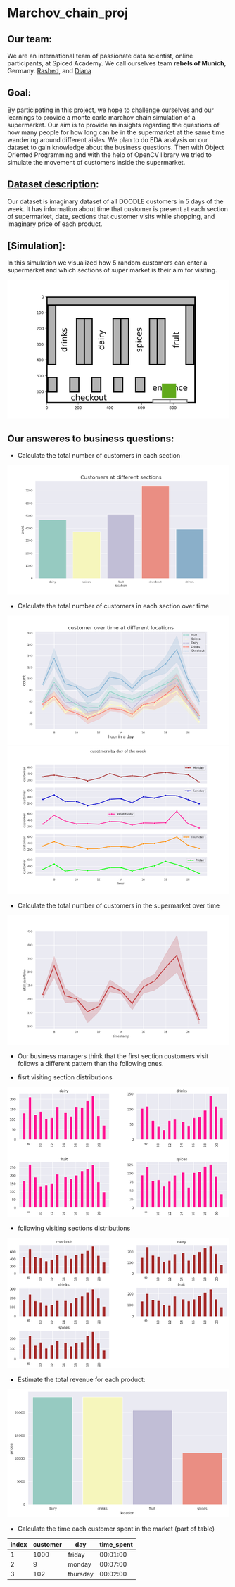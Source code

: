 # Marchov_chain_proj


## Our team:
We are an international team of passionate data scientist, online participants, at Spiced Academy. We call ourselves team **rebels of Munich**, Germany. [Rashed](https://github.com/rashed2940), and [Diana](https://github.com/dian-ai)

## Goal:
By participating in this project, we hope to challenge ourselves and our learnings to provide a monte carlo marchov chain simulation of a supermarket.
Our aim is to provide an insights regarding the questions of how many people for how long can be in the supermarket at the same time wandering around different aisles. We plan to do EDA analysis on our dataset to gain knowledge about the business questions. Then with Object Oriented Programming and with the help of OpenCV library we tried to simulate the movement of customers inside the supermarket. 

## [Dataset description](http://krspiced.pythonanywhere.com/chapters/project_markov/data_analysis.html#explore-supermarket-data):
Our dataset is imaginary dataset of all DOODLE customers in 5 days of the week. It has information about time that  customer is present at each section of supermarket, date, sections that customer visits while shopping, and imaginary price of each product.


## [Simulation]:
In this simulation we visualized how 5 random customers can enter a supermarket and which sections of super market is their aim for visiting.


<p align="center">
  <img src="/Project_files/tmp/customer_simulation.gif"   title = "5 customers in supermarket">
</p>


## Our answeres to business questions:
* Calculate the total number of customers in each section

<p align="center">
  <img src="/images/cust_at_sec.png"   title = "total customers in 5 days">
</p>


* Calculate the total number of customers in each section over time

<p align="center">
  <img src="/images/cust_time_sec.png"  title = "Customer over time at different locations">
  <img src="/images/cust_sub_days.png"  title = "Customers over time, per ech day">
</p>



* Calculate the total number of customers in the supermarket over time

<p align="center">
  <img src="/images/total_cust_times.png"  title = "Total customers over time in supermarket">
</p>


* Our business managers think that the first section customers visit follows a different pattern than the following ones.

 - fisrt visiting section distributions
<p align="center">
  <img src="/images/first_dist.png"  title = "distribution of first visiting sections">
</p>

- following visiting sections distributions

<p align="center">
<img src="/images/follow_dist.png"  title = "Cdistribution of following visiting sections">
</p>


* Estimate the total revenue for each product:
<p align="center">
<img src="/images/revenue.png"  title = "total revenue of each section">
</p>



* Calculate the time each customer spent in the market (part of table)

|  index| customer| day  | time_spent  | 
|---|---|---|---|
| 1 | 1000  |  friday |   00:01:00 | 
| 2 | 9 | monday  | 00:07:00  |  
| 3  | 102  |  thursday | 00:02:00|  





